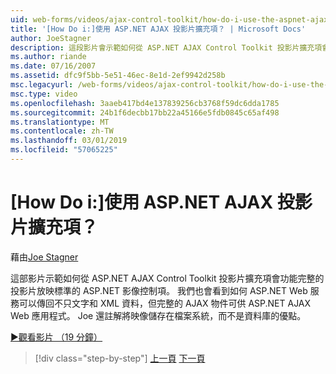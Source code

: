 ```yaml
---
uid: web-forms/videos/ajax-control-toolkit/how-do-i-use-the-aspnet-ajax-slideshow-extender
title: '[How Do i:]使用 ASP.NET AJAX 投影片擴充項？ | Microsoft Docs'
author: JoeStagner
description: 這段影片會示範如何從 ASP.NET AJAX Control Toolkit 投影片擴充項會轉為標準的 ASP.NET 影像控制項全功能的 sl...
ms.author: riande
ms.date: 07/16/2007
ms.assetid: dfc9f5bb-5e51-46ec-8e1d-2ef9942d258b
msc.legacyurl: /web-forms/videos/ajax-control-toolkit/how-do-i-use-the-aspnet-ajax-slideshow-extender
msc.type: video
ms.openlocfilehash: 3aaeb417bd4e137839256cb3768f59dc6dda1785
ms.sourcegitcommit: 24b1f6decbb17bb22a45166e5fdb0845c65af498
ms.translationtype: MT
ms.contentlocale: zh-TW
ms.lasthandoff: 03/01/2019
ms.locfileid: "57065225"
---
```

<a name="how-do-i-use-the-aspnet-ajax-slideshow-extender"></a>[How Do i:]使用 ASP.NET AJAX 投影片擴充項？
====================
藉由[Joe Stagner](https://github.com/JoeStagner)

這部影片示範如何從 ASP.NET AJAX Control Toolkit 投影片擴充項會功能完整的投影片放映標準的 ASP.NET 影像控制項。 我們也會看到如何 ASP.NET Web 服務可以傳回不只文字和 XML 資料，但完整的 AJAX 物件可供 ASP.NET AJAX Web 應用程式。 Joe 還註解將映像儲存在檔案系統，而不是資料庫的優點。

[&#9654;觀看影片 （19 分鐘）](https://channel9.msdn.com/Blogs/ASP-NET-Site-Videos/how-do-i-use-the-aspnet-ajax-slideshow-extender)

> [!div class="step-by-step"]
> [上一頁](how-do-i-use-the-aspnet-ajax-tabs-control.md)
> [下一頁](how-do-i-use-the-aspnet-ajax-updatepanelanimation-extender.md)
